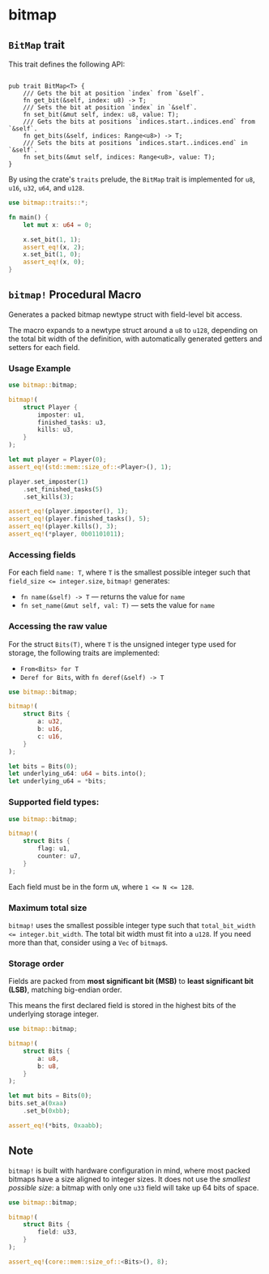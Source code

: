 # bitmap

## `BitMap` trait

This trait defines the following API:

```

pub trait BitMap<T> {
    /// Gets the bit at position `index` from `&self`.
    fn get_bit(&self, index: u8) -> T;
    /// Sets the bit at position `index` in `&self`.
    fn set_bit(&mut self, index: u8, value: T);
    /// Gets the bits at positions `indices.start..indices.end` from `&self`.
    fn get_bits(&self, indices: Range<u8>) -> T;
    /// Sets the bits at positions `indices.start..indices.end` in `&self`.
    fn set_bits(&mut self, indices: Range<u8>, value: T);
}
```

By using the crate's `traits` prelude, the `BitMap` trait is implemented for `u8`, `u16`, `u32`, `u64`, and `u128`.

```rust
use bitmap::traits::*;

fn main() {
    let mut x: u64 = 0;

    x.set_bit(1, 1);
    assert_eq!(x, 2);
    x.set_bit(1, 0);
    assert_eq!(x, 0);
}
```

## `bitmap!` Procedural Macro

Generates a packed bitmap newtype struct with field-level bit access.

The macro expands to a newtype struct around a `u8` to `u128`, depending on the total bit width
of the definition, with automatically generated getters and setters for each field.

### Usage Example

```rust
use bitmap::bitmap;

bitmap!(
    struct Player {
        imposter: u1,
        finished_tasks: u3,
        kills: u3,
    }
);

let mut player = Player(0);
assert_eq!(std::mem::size_of::<Player>(), 1);

player.set_imposter(1)
    .set_finished_tasks(5)
    .set_kills(3);

assert_eq!(player.imposter(), 1);
assert_eq!(player.finished_tasks(), 5);
assert_eq!(player.kills(), 3);
assert_eq!(*player, 0b01101011);
```

### Accessing fields

For each field `name: T`, where `T` is the smallest possible integer such that
`field_size <= integer.size`, `bitmap!` generates:

- `fn name(&self) -> T` — returns the value for `name`
- `fn set_name(&mut self, val: T)` — sets the value for `name`

### Accessing the raw value

For the struct `Bits(T)`, where `T` is the unsigned integer type used for storage,
the following traits are implemented:

- `From<Bits> for T`
- `Deref for Bits`, with `fn deref(&self) -> T`

```rust
use bitmap::bitmap;

bitmap!(
    struct Bits {
        a: u32,
        b: u16,
        c: u16,
    }
);

let bits = Bits(0);
let underlying_u64: u64 = bits.into();
let underlying_u64 = *bits;
```

### Supported field types:

```rust
use bitmap::bitmap;

bitmap!(
    struct Bits {
        flag: u1,
        counter: u7,
    }
);
```

Each field must be in the form `uN`, where `1 <= N <= 128`.

### Maximum total size

`bitmap!` uses the smallest possible integer type such that `total_bit_width <= integer.bit_width`.
The total bit width must fit into a `u128`. If you need more than that, consider using a `Vec`
of `bitmap`s.

### Storage order

Fields are packed from **most significant bit (MSB)** to **least significant bit (LSB)**, matching
big-endian order.

This means the first declared field is stored in the highest bits of the underlying storage integer.

```rust
use bitmap::bitmap;

bitmap!(
    struct Bits {
        a: u8,
        b: u8,
    }
);

let mut bits = Bits(0);
bits.set_a(0xaa)
    .set_b(0xbb);

assert_eq!(*bits, 0xaabb);
```

## Note

`bitmap!` is built with hardware configuration in mind, where most packed bitmaps have a size
aligned to integer sizes. It does not use the _smallest possible size_: a bitmap with only one `u33`
field will take up 64 bits of space.

```rust
use bitmap::bitmap;

bitmap!(
    struct Bits {
        field: u33,
    }
);

assert_eq!(core::mem::size_of::<Bits>(), 8);
```
